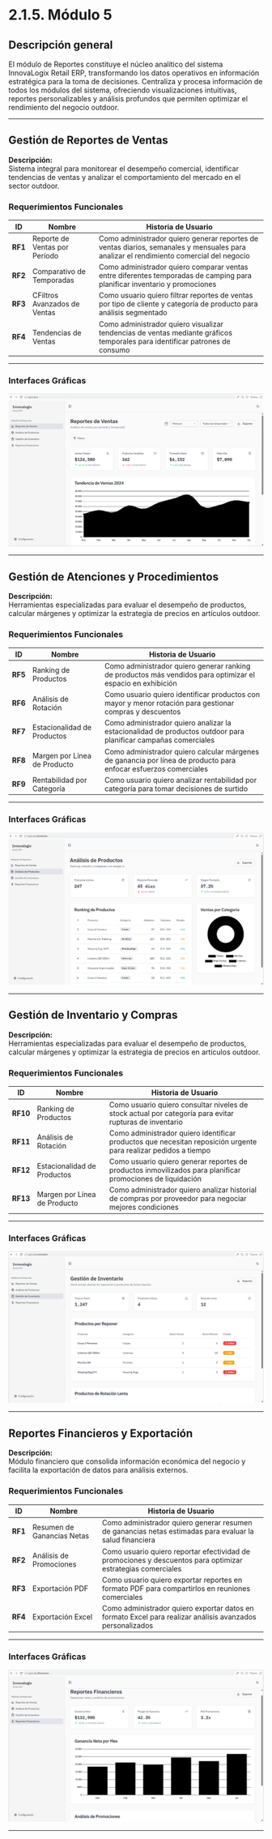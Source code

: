 # 2.1.5. Módulo 5

## Descripción general
El módulo de Reportes constituye el núcleo analítico del sistema InnovaLogix Retail ERP, transformando los datos operativos en información estratégica para la toma de decisiones. Centraliza y procesa información de todos los módulos del sistema, ofreciendo visualizaciones intuitivas, reportes personalizables y análisis profundos que permiten optimizar el rendimiento del negocio outdoor.

---

## Gestión de Reportes de Ventas

**Descripción:**  
Sistema integral para monitorear el desempeño comercial, identificar tendencias de ventas y analizar el comportamiento del mercado en el sector outdoor.

### Requerimientos Funcionales

| ID | Nombre | Historia de Usuario |
|----|---------|---------------------|
| **RF1** | Reporte de Ventas por Período | Como administrador quiero generar reportes de ventas diarios, semanales y mensuales para analizar el rendimiento comercial del negocio |
| **RF2** | Comparativo de Temporadas | Como administrador quiero comparar ventas entre diferentes temporadas de camping para planificar inventario y promociones |
| **RF3** | CFiltros Avanzados de Ventas | Como usuario quiero filtrar reportes de ventas por tipo de cliente y categoría de producto para análisis segmentado |
| **RF4** | Tendencias de Ventas | Como administrador quiero visualizar tendencias de ventas mediante gráficos temporales para identificar patrones de consumo |

---

### Interfaces Gráficas

![alt text](<Reporte de Ventas.png>)

---

## Gestión de Atenciones y Procedimientos

**Descripción:**  
Herramientas especializadas para evaluar el desempeño de productos, calcular márgenes y optimizar la estrategia de precios en artículos outdoor.

### Requerimientos Funcionales

| ID | Nombre | Historia de Usuario |
|----|---------|---------------------|
| **RF5** | Ranking de Productos | Como administrador quiero generar ranking de productos más vendidos para optimizar el espacio en exhibición |
| **RF6** | Análisis de Rotación | Como usuario quiero identificar productos con mayor y menor rotación para gestionar compras y descuentos |
| **RF7** | Estacionalidad de Productos | Como administrador quiero analizar la estacionalidad de productos outdoor para planificar campañas comerciales |
| **RF8** | Margen por Línea de Producto | Como administrador quiero calcular márgenes de ganancia por línea de producto para enfocar esfuerzos comerciales |
| **RF9** | Rentabilidad por Categoría | Como usuario quiero analizar rentabilidad por categoría para tomar decisiones de surtido |

---

### Interfaces Gráficas

![alt text](<Analisis de Productos.png>)

---

## Gestión de Inventario y Compras

**Descripción:**  
Herramientas especializadas para evaluar el desempeño de productos, calcular márgenes y optimizar la estrategia de precios en artículos outdoor.

### Requerimientos Funcionales

| ID | Nombre | Historia de Usuario |
|----|---------|---------------------|
| **RF10** | Ranking de Productos | Como usuario quiero consultar niveles de stock actual por categoría para evitar rupturas de inventario |
| **RF11** | Análisis de Rotación | Como administrador quiero identificar productos que necesitan reposición urgente para realizar pedidos a tiempo |
| **RF12** | Estacionalidad de Productos | Como usuario quiero generar reportes de productos inmovilizados para planificar promociones de liquidación |
| **RF13** | Margen por Línea de Producto | Como administrador quiero analizar historial de compras por proveedor para negociar mejores condiciones |


---

### Interfaces Gráficas

![alt text](<Gestion de Inventario.png>)

---

## Reportes Financieros y Exportación

**Descripción:**  
Módulo financiero que consolida información económica del negocio y facilita la exportación de datos para análisis externos.

### Requerimientos Funcionales

| ID | Nombre | Historia de Usuario |
|----|---------|---------------------|
| **RF1** | Resumen de Ganancias Netas | Como administrador quiero generar resumen de ganancias netas estimadas para evaluar la salud financiera |
| **RF2** | Análisis de Promociones | Como usuario quiero reportar efectividad de promociones y descuentos para optimizar estrategias comerciales |
| **RF3** | Exportación PDF | Como usuario quiero exportar reportes en formato PDF para compartirlos en reuniones comerciales |
| **RF4** | Exportación Excel | Como administrador quiero exportar datos en formato Excel para realizar análisis avanzados personalizados |

---

### Interfaces Gráficas

![alt text](<Reportes Financieros.png>)

---
